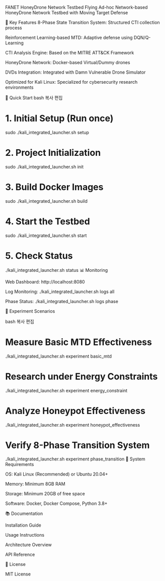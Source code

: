 FANET HoneyDrone Network Testbed
Flying Ad-hoc Network-based HoneyDrone Network Testbed with Moving Target Defense

🎯 Key Features
8-Phase State Transition System: Structured CTI collection process

Reinforcement Learning-based MTD: Adaptive defense using DQN/Q-Learning

CTI Analysis Engine: Based on the MITRE ATT&CK Framework

HoneyDrone Network: Docker-based Virtual/Dummy drones

DVDs Integration: Integrated with Damn Vulnerable Drone Simulator

Optimized for Kali Linux: Specialized for cybersecurity research environments

🚀 Quick Start
bash
복사
편집
# 1. Initial Setup (Run once)
sudo ./kali_integrated_launcher.sh setup

# 2. Project Initialization
sudo ./kali_integrated_launcher.sh init

# 3. Build Docker Images
sudo ./kali_integrated_launcher.sh build

# 4. Start the Testbed
sudo ./kali_integrated_launcher.sh start

# 5. Check Status
./kali_integrated_launcher.sh status
📊 Monitoring

Web Dashboard: http://localhost:8080

Log Monitoring: ./kali_integrated_launcher.sh logs all

Phase Status: ./kali_integrated_launcher.sh logs phase

🧪 Experiment Scenarios

bash
복사
편집
# Measure Basic MTD Effectiveness
./kali_integrated_launcher.sh experiment basic_mtd

# Research under Energy Constraints
./kali_integrated_launcher.sh experiment energy_constraint

# Analyze Honeypot Effectiveness
./kali_integrated_launcher.sh experiment honeypot_effectiveness

# Verify 8-Phase Transition System
./kali_integrated_launcher.sh experiment phase_transition
🔧 System Requirements

OS: Kali Linux (Recommended) or Ubuntu 20.04+

Memory: Minimum 8GB RAM

Storage: Minimum 20GB of free space

Software: Docker, Docker Compose, Python 3.8+

📚 Documentation

Installation Guide

Usage Instructions

Architecture Overview

API Reference

📝 License

MIT License

